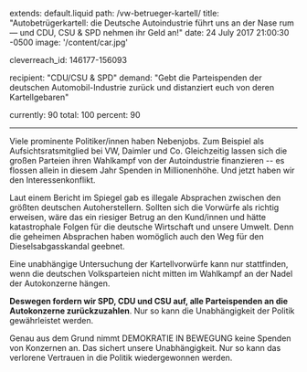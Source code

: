extends: default.liquid
path: /vw-betrueger-kartell/
title: "Autobetrügerkartell: die Deutsche Autoindustrie führt uns an der Nase rum — und CDU, CSU & SPD nehmen ihr Geld an!"
date: 24 July 2017 21:00:30 -0500
image: '/content/car.jpg'

cleverreach_id: 146177-156093

recipient: "CDU/CSU & SPD"
demand: "Gebt die Parteispenden der deutschen Automobil-Industrie zurück und distanziert euch von deren Kartellgebaren"

currently: 90
total: 100
percent: 90


---

Viele prominente Politiker/innen haben Nebenjobs. Zum Beispiel als Aufsichtsratsmitglied bei VW, Daimler und Co. Gleichzeitig lassen sich die großen Parteien ihren Wahlkampf von der Autoindustrie finanzieren --  es flossen allein in diesem Jahr Spenden in Millionenhöhe. Und jetzt haben wir den Interessenkonflikt. 

Laut einem Bericht im Spiegel gab es illegale Absprachen zwischen den größten deutschen Autoherstellern. Sollten sich die Vorwürfe als richtig erweisen, wäre das ein riesiger Betrug an den Kund/innen und hätte katastrophale Folgen für die deutsche Wirtschaft und unsere Umwelt. Denn die geheimen Absprachen haben womöglich auch den Weg für den Dieselsabgasskandal geebnet. 

Eine unabhängige Untersuchung der Kartellvorwürfe kann nur stattfinden, wenn die deutschen Volksparteien nicht mitten im Wahlkampf an der Nadel der Autokonzerne hängen. 

**Deswegen fordern wir SPD, CDU und CSU auf, alle Parteispenden an die Autokonzerne zurückzuzahlen**. Nur so kann die Unabhängigkeit der Politik gewährleistet werden. 

Genau aus dem Grund nimmt DEMOKRATIE IN BEWEGUNG keine Spenden von Konzernen an. Das sichert unsere Unabhängigkeit. Nur so kann das verlorene Vertrauen in die Politik wiedergewonnen werden. 


